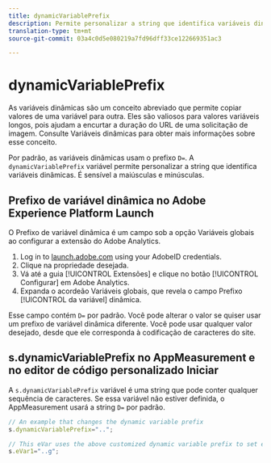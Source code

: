 ```yaml
---
title: dynamicVariablePrefix
description: Permite personalizar a string que identifica variáveis dinâmicas.
translation-type: tm+mt
source-git-commit: 03a4c0d5e080219a7fd96dff33ce122669351ac3

---
```



# dynamicVariablePrefix

As variáveis dinâmicas são um conceito abreviado que permite copiar valores de uma variável para outra. Eles são valiosos para valores variáveis longos, pois ajudam a encurtar a duração do URL de uma solicitação de imagem. Consulte Variáveis [](../page-vars/dynamic-variables.md) dinâmicas para obter mais informações sobre esse conceito.

Por padrão, as variáveis dinâmicas usam o prefixo `D=`. A `dynamicVariablePrefix` variável permite personalizar a string que identifica variáveis dinâmicas. É sensível a maiúsculas e minúsculas.

## Prefixo de variável dinâmica no Adobe Experience Platform Launch

O Prefixo de variável dinâmica é um campo sob a opção Variáveis  globais ao configurar a extensão do Adobe Analytics.

1. Log in to [launch.adobe.com](https://launch.adobe.com) using your AdobeID credentials.
2. Clique na propriedade desejada.
3. Vá até a guia [!UICONTROL Extensões] e clique no botão [!UICONTROL Configurar] em Adobe Analytics.
4. Expanda o acordeão Variáveis  globais, que revela o campo Prefixo [!UICONTROL da variável] dinâmica.

Esse campo contém `D=` por padrão. Você pode alterar o valor se quiser usar um prefixo de variável dinâmica diferente. Você pode usar qualquer valor desejado, desde que ele corresponda à codificação de caracteres do site.

## s.dynamicVariablePrefix no AppMeasurement e no editor de código personalizado Iniciar

A `s.dynamicVariablePrefix` variável é uma string que pode conter qualquer sequência de caracteres. Se essa variável não estiver definida, o AppMeasurement usará a string `D=` por padrão.

```js
// An example that changes the dynamic variable prefix
s.dynamicVariablePrefix="..";

// This eVar uses the above customized dynamic variable prefix to set eVar to page URL
s.eVar1="..g";
```
